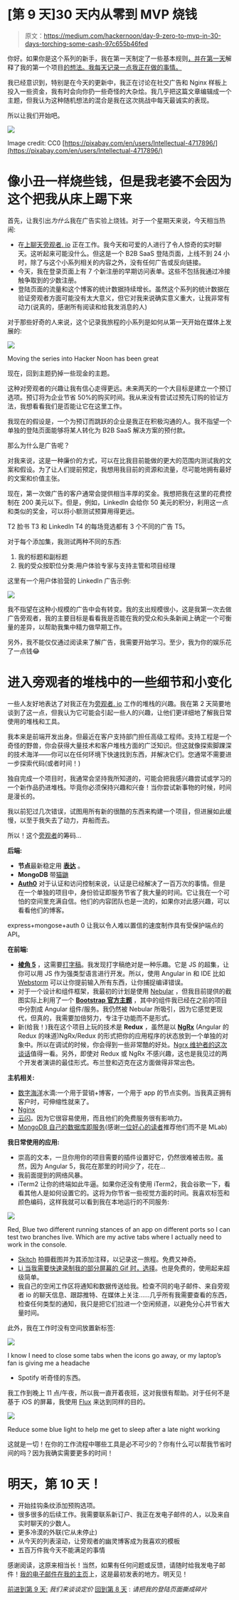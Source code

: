 # [第 9 天]30 天内从零到 MVP 烧钱

> 原文：<https://medium.com/hackernoon/day-9-zero-to-mvp-in-30-days-torching-some-cash-97c655b46fed>

你好。如果你是这个系列的新手，我在第一天制定了一些基本规则[，并在第一天](https://hackernoon.com/day-0-zero-to-mvp-in-30-days-31c83db6aadf)解释了我的第一个项目[的想法。我每天记录一点我正在做的事情。](https://hackernoon.com/day-1-zero-to-mvp-in-30-days-idea-number-1-18536868e282)

我已经意识到，特别是在今天的更新中，我正在讨论在社交广告和 Nginx 样板上投入一些资金，我有时会向你扔一些奇怪的大杂烩。我几乎把这篇文章编辑成一个主题，但我认为这种随机想法的混合是我在这次挑战中每天最诚实的表现。

所以让我们开始吧。

![](img/06b6f6a8018efd78e6915ebdf999fee2.png)

Image credit: CC0 [https://pixabay.com/en/users/Intellectual-4717896/](https://pixabay.com/en/users/Intellectual-4717896/)

# 像小丑一样烧些钱，但是我老婆不会因为这个把我从床上踢下来

首先，让我引出*为什么*我在广告实验上烧钱。对于一个星期天来说，今天相当热闹:

*   在[上聊天旁观者. io](http://bystander.io/) 正在工作。我今天和可爱的人进行了令人惊奇的实时聊天。这听起来可能没什么。但这是一个 B2B SaaS 登陆页面，上线不到 24 小时，除了与这个小系列相关的内容之外，没有任何广告或反向链接。
*   今天，我在登录页面上有 7 个新注册的早期访问表单。这些不包括我通过冷接触争取到的少数注册。
*   登陆页面的流量和这个博客的统计数据持续增长。虽然这个系列的统计数据在验证旁观者方面可能没有太大意义，但它对我来说确实意义重大，让我非常有动力(说真的，感谢所有阅读和给我发消息的人)

对于那些好奇的人来说，这个记录我旅程的小系列是如何从第一天开始在媒体上发展的:

![](img/55bbdb09cd0e8fc27c6fbf3044bb5d66.png)

Moving the series into Hacker Noon has been great

现在，回到主题扔掉一些现金的主题。

这种对旁观者的兴趣让我有信心走得更远。未来两天的一个大目标是建立一个预订选项。预订将为企业节省 50%的购买时间。我从来没有尝试过预先订购的验证方法，我想看看我们是否能让它在这里工作。

我现在的假设是，一个为预订而跳跃的企业是我正在积极沟通的人。我不指望一个单独的登陆页面能够将某人转化为 B2B SaaS 解决方案的预付款。

那么为什么是广告呢？

对我来说，这是一种廉价的方式，可以在比我目前能做的更大的范围内测试我的文案和假设。为了让人们提前预定，我想用我目前的资源和流量，尽可能地拥有最好的文案和价值主张。

现在，第一次做广告的客户通常会提供相当丰厚的奖金。我想把我在这里的花费控制在 200 美元以下。但是，例如，LinkedIn 会给你 50 美元的积分，利用这一点和类似的奖金，可以将小额测试预算用得更远。

T2 脸书 T3 和 LinkedIn T4 的每场竞选都有 3 个不同的广告 T5。

对于每个添加集，我测试两种不同的东西:

1.  我的标题和副标题
2.  我的受众按职位分类:用户体验专家与支持主管和项目经理

这里有一个用户体验营的 LinkedIn 广告示例:

![](img/04c3799e10f524e79f76c108376cf8ca.png)

我不指望在这种小规模的广告中会有转变。我的支出规模很小，这是我第一次去做广告旁观者，我的主要目标是看看我是否能在我的受众和头条新闻上确定一个可衡量的差异，以帮助我集中精力做早期工作。

另外，我不能仅仅通过阅读来了解广告，我需要开始学习。至少，我为你的娱乐花了一点钱😂

# 进入旁观者的堆栈中的一些细节和小变化

一些人友好地表达了对我正在为[旁观者. io](http://matthewodette.com/bystander.io) 工作的堆栈的兴趣。我在第 2 天简要地谈到了这一点，但我认为它可能会引起一些人的兴趣，让他们更详细地了解我日常使用的堆栈和工具。

我本来是前端开发出身。但最近在客户支持部门担任高级工程师。支持工程是一个奇怪的野兽，你会获得大量技术和客户堆栈方面的广泛知识。但这就像探索脚踝深的技术海洋——你可以在任何环境下快速找到东西，并解决它们。您通常不需要进一步探索代码(或者时间！)

独自完成一个项目时，我通常会坚持我所知道的，可能会把我感兴趣尝试或学习的一个新作品扔进堆栈。毕竟你必须保持兴趣和兴奋！当你尝试新事物的时候，时间是漫长的。

我以前犯过几次错误，试图用所有新的很酷的东西来构建一个项目，但进展如此缓慢，以至于我失去了动力，弃船而去。

所以！这个[旁观者](https://bystander.io/)的筹码…

**后端:**

*   **节点**最新稳定用 [**表达**](https://expressjs.com/) 。
*   **MongoDB** 带[猫鼬 ](http://mongoosejs.com/)
*   [**Auth0**](http://auth0.com/) 对于认证和访问控制来说，认证是已经解决了一百万次的事情。但是在一个单独的项目中，身份验证即服务节省了我大量的时间。它让我在一个可怕的空间里充满自信。他们的内容团队也是一流的，如果你对此感兴趣，可以看看他们的博客。

express+mongose+auth 0 让我以令人难以置信的速度制作具有受保护端点的 API。

**在前端:**

*   [**棱角 5**](https://angular.io/) ，这需要[打字稿](https://www.typescriptlang.org/)。我发现打字稿绝对是一种乐趣。它是 JS 的超集，让你可以用 JS 作为强类型语言进行开发。所以，使用 Angular in 和 IDE 比如 [Webstorm](https://www.jetbrains.com/webstorm/) 可以让你提前输入所有东西，让你捕捉编译错误。
*   对于一个设计和组件框架，我最初的计划是使用 [Nebular](http://akveo.com/ngx-admin/#/pages/dashboard) ，但我目前提供的截图实际上利用了一个 [**Bootstrap 官方主题**](https://themes.getbootstrap.com/products/dashboard) ，其中的组件我已经在之前的项目中分割成 Angular 组件/服务。我仍然被 Nebular 所吸引，因为它感觉更现代，但真的，我需要加倍努力，专注于功能而不是形式。
*   新(给我！)我在这个项目上玩的技术是 **Redux** ，虽然是以 [**NgRx**](https://github.com/ngrx/platform) (Angular 的 Redux 的味道)NgRx/Redux 的形式把你的应用程序的状态放到一个单独的对象中。所以在调试的时候，你会得到一些非常酷的好处。[Ngrx 维护者的这次谈话](https://www.youtube.com/watch?v=cyaAhXHhxgk)值得一看。另外，即使对 Redux 或 NgRx 不感兴趣，这也是我见过的两个开发者演讲的最佳形式。布兰登和迈克在这方面做得非常出色。

**主机相关:**

*   [数字海洋](http://digitalocean.com/)水滴:一个用于营销+博客，一个用于 app 的节点实例。当我真正拥有客户时，可伸缩性就来了。
*   [Nginx](https://nginx.org/en/)
*   [云闪](https://www.cloudflare.com/)。因为它很容易使用，而且他们的免费服务很有影响力。
*   [MongoDB 自己的数据库即服务](https://www.mongodb.com/cloud/atlas)(感谢[一位好心的读者](/@DaveThe0nly/looking-at-mlab-pricing-have-you-considered-mongo-atlas-https-www-mongodb-com-cloud-atlas-c029f92ff980)推荐他们而不是 MLab)

**我日常使用的应用:**

*   崇高的文本，一旦你用你的项目需要的插件设置好它，仍然很难被击败。虽然，因为 Angular 5，我花在那里的时间少了，花在…
*   我前面提到的网络风暴。
*   iTerm2 让你的终端如此牛逼。如果你还没有使用 iTerm2，我会谷歌一下，看看其他人是如何设置它的。这将为你节省一些视觉方面的时间。我喜欢标签和颜色编码，这样我就可以看到我在本地运行的不同服务:

![](img/77406a6a2bdff0e11b38f2ec09884b55.png)

Red, Blue two different running stances of an app on different ports so I can test two branches live. Which are my active tabs where I actually need to work in the console.

*   [Skitch](https://evernote.com/products/skitch) 拍摄截图并为其添加注释，以记录这一旅程。免费又神奇。
*   [Li 当我需要快速录制我的部分屏幕的 Gif 时，选择](https://www.cockos.com/licecap/)。也是免费的，使用起来超级简单。
*   我自己的空闲工作区将通知和数据传送给我。检查不同的电子邮件、来自旁观者 io 的聊天信息、跟踪推特、在媒体上关注……几乎所有我需要查看的东西，检查任何类型的通知，我只是把它们拉进一个空闲频道，以避免分心并节省大量时间。

此外，我在工作时没有空间放置新标签:

![](img/7e89751eb0633196161563a63fe8977b.png)

I know I need to close some tabs when the icons go away, or my laptop’s fan is giving me a headache

*   Spotify 听奇怪的东西。

我工作到晚上 11 点/午夜，所以我一直开着夜班，这对我很有帮助。对于任何不是基于 iOS 的屏幕，我使用 [Flux](https://justgetflux.com/) 来达到同样的目的。

![](img/d0ae34f712090571bab62ba22234b575.png)

Reduce some blue light to help me get to sleep after a late night working

这就是一切！在你的工作流程中哪些工具是必不可少的？你有什么可以帮我节省时间的吗？因为我确实需要更多的时间！

# 明天，第 10 天！

*   开始挂钩条纹添加预购选项。
*   很多很多的后续工作。我需要联系新订户、我正在发电子邮件的人，以及来自实时聊天的少数人。
*   更多冷漠的外联(它从未停止)
*   从今天的列表滚动，让旁观者的幽灵博客成为我喜欢的模板
*   五百万件我今天不能满足的事情

感谢阅读，这原来相当长！当然，如果有任何问题或反馈，请随时给我发电子邮件！[我的电子邮件在我的主页](http://matthewodette.com/day-9-zero-to-mvp-in-30-days)上，这是最初发表的地方。明天见！

[前进到第 9 天:](/@modette/day-10-zero-to-mvp-in-30-days-lets-talk-pricing-a58babe464ad) *我们来谈谈定价*
[回到第 8 天](https://hackernoon.com/hello-all-e902e4dfb147) : *请把我的登陆页面撕成碎片*